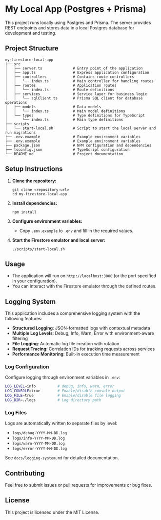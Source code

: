 # My Local App (Postgres + Prisma)

This project runs locally using Postgres and Prisma. The server provides REST endpoints and stores data in a local Postgres database for development and testing.

## Project Structure

```
my-firestore-local-app
├── src
│   ├── server.ts              # Entry point of the application
│   ├── app.ts                 # Express application configuration
│   ├── controllers            # Contains route controllers
│   │   └── index.ts           # Main controller for handling routes
│   ├── routes                 # Application routes
│   │   └── index.ts           # Route definitions
│   ├── services               # Service layer for business logic
│   │   └── sqlClient.ts       # Prisma SQL client for database operations
│   ├── models                 # Data models
│   │   └── index.ts           # Main model definitions
│   └── types                  # Type definitions for TypeScript
│       └── index.ts           # Main type definitions
├── scripts
│   └── start-local.sh         # Script to start the local server and run migrations
├── .env.example               # Example environment variables
├── .env.example               # Example environment variables
├── package.json               # NPM configuration and dependencies
├── tsconfig.json              # TypeScript configuration
└── README.md                  # Project documentation
```

## Setup Instructions

1. **Clone the repository:**
   ```
   git clone <repository-url>
   cd my-firestore-local-app
   ```

2. **Install dependencies:**
   ```
   npm install
   ```

3. **Configure environment variables:**
   - Copy `.env.example` to `.env` and fill in the required values.

4. **Start the Firestore emulator and local server:**
   ```
   ./scripts/start-local.sh
   ```

## Usage

- The application will run on `http://localhost:3000` (or the port specified in your configuration).
- You can interact with the Firestore emulator through the defined routes.

## Logging System

This application includes a comprehensive logging system with the following features:

- **Structured Logging**: JSON-formatted logs with contextual metadata
- **Multiple Log Levels**: Debug, Info, Warn, Error with environment-aware filtering
- **File Logging**: Automatic log file creation with rotation
- **Request Tracing**: Correlation IDs for tracking requests across services
- **Performance Monitoring**: Built-in execution time measurement

### Log Configuration

Configure logging through environment variables in `.env`:

```bash
LOG_LEVEL=info          # debug, info, warn, error
LOG_CONSOLE=true        # Enable/disable console output
LOG_FILE=true           # Enable/disable file logging
LOG_DIR=./logs          # Log directory path
```

### Log Files

Logs are automatically written to separate files by level:
- `logs/debug-YYYY-MM-DD.log`
- `logs/info-YYYY-MM-DD.log`
- `logs/warn-YYYY-MM-DD.log`
- `logs/error-YYYY-MM-DD.log`

See `docs/logging-system.md` for detailed documentation.

## Contributing

Feel free to submit issues or pull requests for improvements or bug fixes. 

## License

This project is licensed under the MIT License.